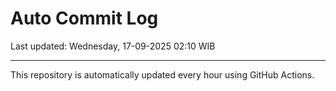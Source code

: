 # Auto Commit Log

Last updated: Wednesday, 17-09-2025 02:10 WIB

---

This repository is automatically updated every hour using GitHub Actions.
